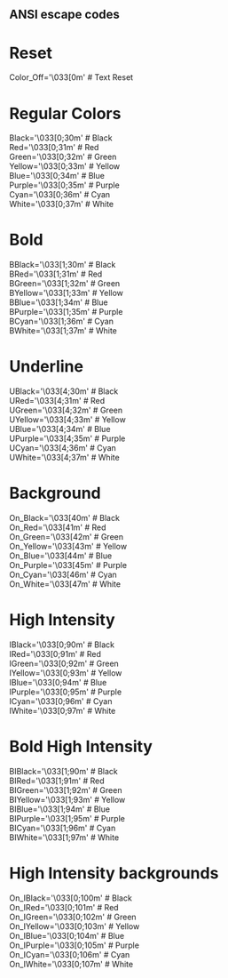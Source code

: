 ANSI escape codes
---
# Reset                                     
Color_Off='\033[0m'       # Text Reset      

# Regular Colors                            
Black='\033[0;30m'        # Black           
Red='\033[0;31m'          # Red             
Green='\033[0;32m'        # Green           
Yellow='\033[0;33m'       # Yellow          
Blue='\033[0;34m'         # Blue            
Purple='\033[0;35m'       # Purple          
Cyan='\033[0;36m'         # Cyan            
White='\033[0;37m'        # White           

# Bold                                      
BBlack='\033[1;30m'       # Black           
BRed='\033[1;31m'         # Red             
BGreen='\033[1;32m'       # Green           
BYellow='\033[1;33m'      # Yellow          
BBlue='\033[1;34m'        # Blue            
BPurple='\033[1;35m'      # Purple          
BCyan='\033[1;36m'        # Cyan            
BWhite='\033[1;37m'       # White           

# Underline                                 
UBlack='\033[4;30m'       # Black           
URed='\033[4;31m'         # Red             
UGreen='\033[4;32m'       # Green           
UYellow='\033[4;33m'      # Yellow          
UBlue='\033[4;34m'        # Blue            
UPurple='\033[4;35m'      # Purple          
UCyan='\033[4;36m'        # Cyan            
UWhite='\033[4;37m'       # White           

# Background                                
On_Black='\033[40m'       # Black           
On_Red='\033[41m'         # Red             
On_Green='\033[42m'       # Green           
On_Yellow='\033[43m'      # Yellow          
On_Blue='\033[44m'        # Blue            
On_Purple='\033[45m'      # Purple          
On_Cyan='\033[46m'        # Cyan            
On_White='\033[47m'       # White           

# High Intensity                            
IBlack='\033[0;90m'       # Black           
IRed='\033[0;91m'         # Red             
IGreen='\033[0;92m'       # Green           
IYellow='\033[0;93m'      # Yellow          
IBlue='\033[0;94m'        # Blue            
IPurple='\033[0;95m'      # Purple          
ICyan='\033[0;96m'        # Cyan            
IWhite='\033[0;97m'       # White           

# Bold High Intensity                       
BIBlack='\033[1;90m'      # Black           
BIRed='\033[1;91m'        # Red             
BIGreen='\033[1;92m'      # Green           
BIYellow='\033[1;93m'     # Yellow          
BIBlue='\033[1;94m'       # Blue            
BIPurple='\033[1;95m'     # Purple          
BICyan='\033[1;96m'       # Cyan            
BIWhite='\033[1;97m'      # White           

# High Intensity backgrounds                
On_IBlack='\033[0;100m'   # Black           
On_IRed='\033[0;101m'     # Red             
On_IGreen='\033[0;102m'   # Green           
On_IYellow='\033[0;103m'  # Yellow          
On_IBlue='\033[0;104m'    # Blue            
On_IPurple='\033[0;105m'  # Purple          
On_ICyan='\033[0;106m'    # Cyan            
On_IWhite='\033[0;107m'   # White           
